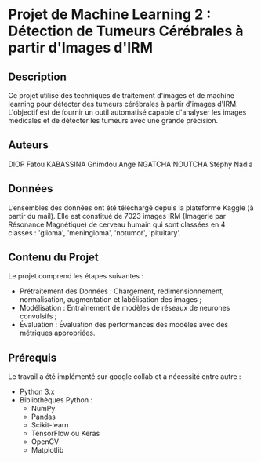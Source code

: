 # Projet de Machine Learning 2 : Détection de Tumeurs Cérébrales à partir d'Images d'IRM

## Description
Ce projet utilise des techniques de traitement d'images et de machine learning pour détecter des tumeurs cérébrales à partir d'images d'IRM. L'objectif est de fournir un outil automatisé capable d'analyser les images médicales et de détecter les tumeurs avec une grande précision.

## Auteurs
DIOP Fatou
KABASSINA Gnimdou Ange
NGATCHA NOUTCHA Stephy Nadia

## Données 
L’ensembles des données ont été téléchargé depuis la plateforme Kaggle (à partir du mail). Elle est constitué de 7023 images IRM (Imagerie par Résonance Magnétique) de cerveau humain qui sont classées en 4 classes : 'glioma', 'meningioma', 'notumor', 'pituitary'.


## Contenu du Projet
Le projet comprend les étapes suivantes :

- Prétraitement des Données : Chargement, redimensionnement, normalisation, augmentation et labélisation des images ;
- Modélisation : Entraînement de modèles de réseaux de neurones convulsifs ;
- Évaluation : Évaluation des performances des modèles avec des métriques appropriées.

## Prérequis 

Le travail a été implémenté sur google collab et a nécessité entre autre : 
- Python 3.x
- Bibliothèques Python :
  - NumPy
  - Pandas
  - Scikit-learn
  - TensorFlow ou Keras
  - OpenCV
  - Matplotlib
 

  

